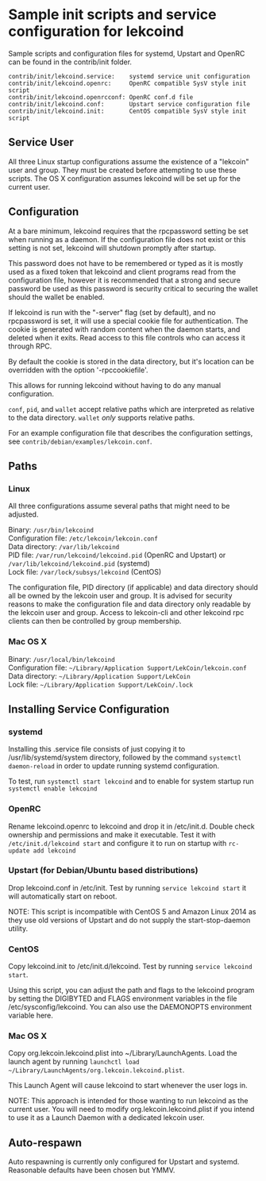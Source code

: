 Sample init scripts and service configuration for lekcoind
==========================================================

Sample scripts and configuration files for systemd, Upstart and OpenRC
can be found in the contrib/init folder.

    contrib/init/lekcoind.service:    systemd service unit configuration
    contrib/init/lekcoind.openrc:     OpenRC compatible SysV style init script
    contrib/init/lekcoind.openrcconf: OpenRC conf.d file
    contrib/init/lekcoind.conf:       Upstart service configuration file
    contrib/init/lekcoind.init:       CentOS compatible SysV style init script

Service User
---------------------------------

All three Linux startup configurations assume the existence of a "lekcoin" user
and group.  They must be created before attempting to use these scripts.
The OS X configuration assumes lekcoind will be set up for the current user.

Configuration
---------------------------------

At a bare minimum, lekcoind requires that the rpcpassword setting be set
when running as a daemon.  If the configuration file does not exist or this
setting is not set, lekcoind will shutdown promptly after startup.

This password does not have to be remembered or typed as it is mostly used
as a fixed token that lekcoind and client programs read from the configuration
file, however it is recommended that a strong and secure password be used
as this password is security critical to securing the wallet should the
wallet be enabled.

If lekcoind is run with the "-server" flag (set by default), and no rpcpassword is set,
it will use a special cookie file for authentication. The cookie is generated with random
content when the daemon starts, and deleted when it exits. Read access to this file
controls who can access it through RPC.

By default the cookie is stored in the data directory, but it's location can be overridden
with the option '-rpccookiefile'.

This allows for running lekcoind without having to do any manual configuration.

`conf`, `pid`, and `wallet` accept relative paths which are interpreted as
relative to the data directory. `wallet` *only* supports relative paths.

For an example configuration file that describes the configuration settings,
see `contrib/debian/examples/lekcoin.conf`.

Paths
---------------------------------

### Linux

All three configurations assume several paths that might need to be adjusted.

Binary:              `/usr/bin/lekcoind`  
Configuration file:  `/etc/lekcoin/lekcoin.conf`  
Data directory:      `/var/lib/lekcoind`  
PID file:            `/var/run/lekcoind/lekcoind.pid` (OpenRC and Upstart) or `/var/lib/lekcoind/lekcoind.pid` (systemd)  
Lock file:           `/var/lock/subsys/lekcoind` (CentOS)  

The configuration file, PID directory (if applicable) and data directory
should all be owned by the lekcoin user and group.  It is advised for security
reasons to make the configuration file and data directory only readable by the
lekcoin user and group.  Access to lekcoin-cli and other lekcoind rpc clients
can then be controlled by group membership.

### Mac OS X

Binary:              `/usr/local/bin/lekcoind`  
Configuration file:  `~/Library/Application Support/LekCoin/lekcoin.conf`  
Data directory:      `~/Library/Application Support/LekCoin`  
Lock file:           `~/Library/Application Support/LekCoin/.lock`  

Installing Service Configuration
-----------------------------------

### systemd

Installing this .service file consists of just copying it to
/usr/lib/systemd/system directory, followed by the command
`systemctl daemon-reload` in order to update running systemd configuration.

To test, run `systemctl start lekcoind` and to enable for system startup run
`systemctl enable lekcoind`

### OpenRC

Rename lekcoind.openrc to lekcoind and drop it in /etc/init.d.  Double
check ownership and permissions and make it executable.  Test it with
`/etc/init.d/lekcoind start` and configure it to run on startup with
`rc-update add lekcoind`

### Upstart (for Debian/Ubuntu based distributions)

Drop lekcoind.conf in /etc/init.  Test by running `service lekcoind start`
it will automatically start on reboot.

NOTE: This script is incompatible with CentOS 5 and Amazon Linux 2014 as they
use old versions of Upstart and do not supply the start-stop-daemon utility.

### CentOS

Copy lekcoind.init to /etc/init.d/lekcoind. Test by running `service lekcoind start`.

Using this script, you can adjust the path and flags to the lekcoind program by
setting the DIGIBYTED and FLAGS environment variables in the file
/etc/sysconfig/lekcoind. You can also use the DAEMONOPTS environment variable here.

### Mac OS X

Copy org.lekcoin.lekcoind.plist into ~/Library/LaunchAgents. Load the launch agent by
running `launchctl load ~/Library/LaunchAgents/org.lekcoin.lekcoind.plist`.

This Launch Agent will cause lekcoind to start whenever the user logs in.

NOTE: This approach is intended for those wanting to run lekcoind as the current user.
You will need to modify org.lekcoin.lekcoind.plist if you intend to use it as a
Launch Daemon with a dedicated lekcoin user.

Auto-respawn
-----------------------------------

Auto respawning is currently only configured for Upstart and systemd.
Reasonable defaults have been chosen but YMMV.
